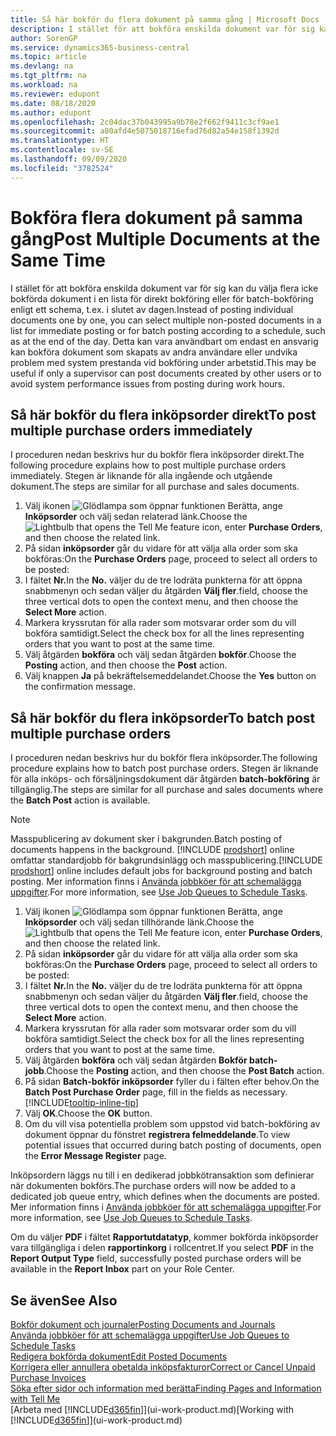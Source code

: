 ```yaml
---
title: Så här bokför du flera dokument på samma gång | Microsoft Docs
description: I stället för att bokföra enskilda dokument var för sig kan du välja flera icke bokförda dokument i en lista för batch-bokföring, antingen för direkt bokföring eller som t.ex. i slutet av dagen.
author: SorenGP
ms.service: dynamics365-business-central
ms.topic: article
ms.devlang: na
ms.tgt_pltfrm: na
ms.workload: na
ms.reviewer: edupont
ms.date: 08/18/2020
ms.author: edupont
ms.openlocfilehash: 2c04dac37b043995a9b78e2f662f9411c3cf9ae1
ms.sourcegitcommit: a80afd4e5075018716efad76d82a54e158f1392d
ms.translationtype: HT
ms.contentlocale: sv-SE
ms.lasthandoff: 09/09/2020
ms.locfileid: "3782524"
---
```

# <a name="post-multiple-documents-at-the-same-time"></a><span data-ttu-id="9def5-103">Bokföra flera dokument på samma gång</span><span class="sxs-lookup"><span data-stu-id="9def5-103">Post Multiple Documents at the Same Time</span></span>

<span data-ttu-id="9def5-104">I stället för att bokföra enskilda dokument var för sig kan du välja flera icke bokförda dokument i en lista för direkt bokföring eller för batch-bokföring enligt ett schema, t.ex. i slutet av dagen.</span><span class="sxs-lookup"><span data-stu-id="9def5-104">Instead of posting individual documents one by one, you can select multiple non-posted documents in a list for immediate posting or for batch posting according to a schedule, such as at the end of the day.</span></span> <span data-ttu-id="9def5-105">Detta kan vara användbart om endast en ansvarig kan bokföra dokument som skapats av andra användare eller undvika problem med system prestanda vid bokföring under arbetstid.</span><span class="sxs-lookup"><span data-stu-id="9def5-105">This may be useful if only a supervisor can post documents created by other users or to avoid system performance issues from posting during work hours.</span></span>

## <a name="to-post-multiple-purchase-orders-immediately"></a><span data-ttu-id="9def5-106">Så här bokför du flera inköpsorder direkt</span><span class="sxs-lookup"><span data-stu-id="9def5-106">To post multiple purchase orders immediately</span></span>

<span data-ttu-id="9def5-107">I proceduren nedan beskrivs hur du bokför flera inköpsorder direkt.</span><span class="sxs-lookup"><span data-stu-id="9def5-107">The following procedure explains how to post multiple purchase orders immediately.</span></span> <span data-ttu-id="9def5-108">Stegen är liknande för alla ingående och utgående dokument.</span><span class="sxs-lookup"><span data-stu-id="9def5-108">The steps are similar for all purchase and sales documents.</span></span>

1. <span data-ttu-id="9def5-109">Välj ikonen ![Glödlampa som öppnar funktionen Berätta](media/ui-search/search_small.png "Berätta vad du vill göra"), ange **Inköpsorder** och välj sedan relaterad länk.</span><span class="sxs-lookup"><span data-stu-id="9def5-109">Choose the ![Lightbulb that opens the Tell Me feature](media/ui-search/search_small.png "Tell me what you want to do") icon, enter **Purchase Orders**, and then choose the related link.</span></span>
2. <span data-ttu-id="9def5-110">På sidan **inköpsorder** går du vidare för att välja alla order som ska bokföras:</span><span class="sxs-lookup"><span data-stu-id="9def5-110">On the **Purchase Orders** page, proceed to select all orders to be posted:</span></span>
3. <span data-ttu-id="9def5-111">I fältet **Nr.**</span><span class="sxs-lookup"><span data-stu-id="9def5-111">In the **No.**</span></span> <span data-ttu-id="9def5-112">väljer du de tre lodräta punkterna för att öppna snabbmenyn och sedan väljer du åtgärden **Välj fler**.</span><span class="sxs-lookup"><span data-stu-id="9def5-112">field, choose the three vertical dots to open the context menu, and then choose the **Select More** action.</span></span>
4. <span data-ttu-id="9def5-113">Markera kryssrutan för alla rader som motsvarar order som du vill bokföra samtidigt.</span><span class="sxs-lookup"><span data-stu-id="9def5-113">Select the check box for all the lines representing orders that you want to post at the same time.</span></span>
5. <span data-ttu-id="9def5-114">Välj åtgärden **bokföra** och välj sedan åtgärden **bokför**.</span><span class="sxs-lookup"><span data-stu-id="9def5-114">Choose the **Posting** action, and then choose the **Post** action.</span></span>
6. <span data-ttu-id="9def5-115">Välj knappen **Ja** på bekräftelsemeddelandet.</span><span class="sxs-lookup"><span data-stu-id="9def5-115">Choose the **Yes** button on the confirmation message.</span></span>

## <a name="to-batch-post-multiple-purchase-orders"></a><span data-ttu-id="9def5-116">Så här bokför du flera inköpsorder</span><span class="sxs-lookup"><span data-stu-id="9def5-116">To batch post multiple purchase orders</span></span>

<span data-ttu-id="9def5-117">I proceduren nedan beskrivs hur du bokför flera inköpsorder.</span><span class="sxs-lookup"><span data-stu-id="9def5-117">The following procedure explains how to batch post purchase orders.</span></span> <span data-ttu-id="9def5-118">Stegen är liknande för alla inköps- och försäljningsdokument där åtgärden **batch-bokföring** är tillgänglig.</span><span class="sxs-lookup"><span data-stu-id="9def5-118">The steps are similar for all purchase and sales documents where the **Batch Post** action is available.</span></span>

> [!NOTE]
> <span data-ttu-id="9def5-119">Masspublicering av dokument sker i bakgrunden.</span><span class="sxs-lookup"><span data-stu-id="9def5-119">Batch posting of documents happens in the background.</span></span> <span data-ttu-id="9def5-120">[!INCLUDE [prodshort](includes/prodshort.md)] online omfattar standardjobb för bakgrundsinlägg och masspublicering.</span><span class="sxs-lookup"><span data-stu-id="9def5-120">[!INCLUDE [prodshort](includes/prodshort.md)] online includes default jobs for background posting and batch posting.</span></span> <span data-ttu-id="9def5-121">Mer information finns i [Använda jobbköer för att schemalägga uppgifter](admin-job-queues-schedule-tasks.md).</span><span class="sxs-lookup"><span data-stu-id="9def5-121">For more information, see [Use Job Queues to Schedule Tasks](admin-job-queues-schedule-tasks.md).</span></span>

1. <span data-ttu-id="9def5-122">Välj ikonen ![Glödlampa som öppnar funktionen Berätta](media/ui-search/search_small.png "Berätta vad du vill göra"), ange **Inköpsorder** och välj sedan tillhörande länk.</span><span class="sxs-lookup"><span data-stu-id="9def5-122">Choose the ![Lightbulb that opens the Tell Me feature](media/ui-search/search_small.png "Tell me what you want to do") icon, enter **Purchase Orders**, and then choose the related link.</span></span>  
2. <span data-ttu-id="9def5-123">På sidan **inköpsorder** går du vidare för att välja alla order som ska bokföras:</span><span class="sxs-lookup"><span data-stu-id="9def5-123">On the **Purchase Orders** page, proceed to select all orders to be posted:</span></span>
3. <span data-ttu-id="9def5-124">I fältet **Nr.**</span><span class="sxs-lookup"><span data-stu-id="9def5-124">In the **No.**</span></span> <span data-ttu-id="9def5-125">väljer du de tre lodräta punkterna för att öppna snabbmenyn och sedan väljer du åtgärden **Välj fler**.</span><span class="sxs-lookup"><span data-stu-id="9def5-125">field, choose the three vertical dots to open the context menu, and then choose the **Select More** action.</span></span>
4. <span data-ttu-id="9def5-126">Markera kryssrutan för alla rader som motsvarar order som du vill bokföra samtidigt.</span><span class="sxs-lookup"><span data-stu-id="9def5-126">Select the check box for all the lines representing orders that you want to post at the same time.</span></span>
5. <span data-ttu-id="9def5-127">Välj åtgärden **bokföra** och välj sedan åtgärden **Bokför batch-jobb**.</span><span class="sxs-lookup"><span data-stu-id="9def5-127">Choose the **Posting** action, and then choose the **Post Batch** action.</span></span>
6. <span data-ttu-id="9def5-128">På sidan **Batch-bokför inköpsorder** fyller du i fälten efter behov.</span><span class="sxs-lookup"><span data-stu-id="9def5-128">On the **Batch Post Purchase Order** page, fill in the fields as necessary.</span></span> [!INCLUDE[tooltip-inline-tip](includes/tooltip-inline-tip_md.md)]
7. <span data-ttu-id="9def5-129">Välj **OK**.</span><span class="sxs-lookup"><span data-stu-id="9def5-129">Choose the **OK** button.</span></span>
8. <span data-ttu-id="9def5-130">Om du vill visa potentiella problem som uppstod vid batch-bokföring av dokument öppnar du fönstret **registrera felmeddelande**.</span><span class="sxs-lookup"><span data-stu-id="9def5-130">To view potential issues that occurred during batch posting of documents, open the **Error Message Register** page.</span></span>

<span data-ttu-id="9def5-131">Inköpsordern läggs nu till i en dedikerad jobbkötransaktion som definierar när dokumenten bokförs.</span><span class="sxs-lookup"><span data-stu-id="9def5-131">The purchase orders will now be added to a dedicated job queue entry, which defines when the documents are posted.</span></span> <span data-ttu-id="9def5-132">Mer information finns i [Använda jobbköer för att schemalägga uppgifter](admin-job-queues-schedule-tasks.md).</span><span class="sxs-lookup"><span data-stu-id="9def5-132">For more information, see [Use Job Queues to Schedule Tasks](admin-job-queues-schedule-tasks.md).</span></span>

<span data-ttu-id="9def5-133">Om du väljer **PDF** i fältet **Rapportutdatatyp**, kommer bokförda inköpsorder vara tillgängliga i delen **rapportinkorg** i rollcentret.</span><span class="sxs-lookup"><span data-stu-id="9def5-133">If you select **PDF** in the **Report Output Type** field, successfully posted purchase orders will be available in the **Report Inbox** part on your Role Center.</span></span>

## <a name="see-also"></a><span data-ttu-id="9def5-134">Se även</span><span class="sxs-lookup"><span data-stu-id="9def5-134">See Also</span></span>

[<span data-ttu-id="9def5-135">Bokför dokument och journaler</span><span class="sxs-lookup"><span data-stu-id="9def5-135">Posting Documents and Journals</span></span>](ui-post-documents-journals.md)  
[<span data-ttu-id="9def5-136">Använda jobbköer för att schemalägga uppgifter</span><span class="sxs-lookup"><span data-stu-id="9def5-136">Use Job Queues to Schedule Tasks</span></span>](admin-job-queues-schedule-tasks.md)  
[<span data-ttu-id="9def5-137">Redigera bokförda dokument</span><span class="sxs-lookup"><span data-stu-id="9def5-137">Edit Posted Documents</span></span>](across-edit-posted-document.md)  
[<span data-ttu-id="9def5-138">Korrigera eller annullera obetalda inköpsfakturor</span><span class="sxs-lookup"><span data-stu-id="9def5-138">Correct or Cancel Unpaid Purchase Invoices</span></span>](purchasing-how-correct-cancel-unpaid-purchase-invoices.md)  
[<span data-ttu-id="9def5-139">Söka efter sidor och information med berätta</span><span class="sxs-lookup"><span data-stu-id="9def5-139">Finding Pages and Information with Tell Me</span></span>](ui-search.md)  
<span data-ttu-id="9def5-140">[Arbeta med [!INCLUDE[d365fin](includes/d365fin_md.md)]](ui-work-product.md)</span><span class="sxs-lookup"><span data-stu-id="9def5-140">[Working with [!INCLUDE[d365fin](includes/d365fin_md.md)]](ui-work-product.md)</span></span>
